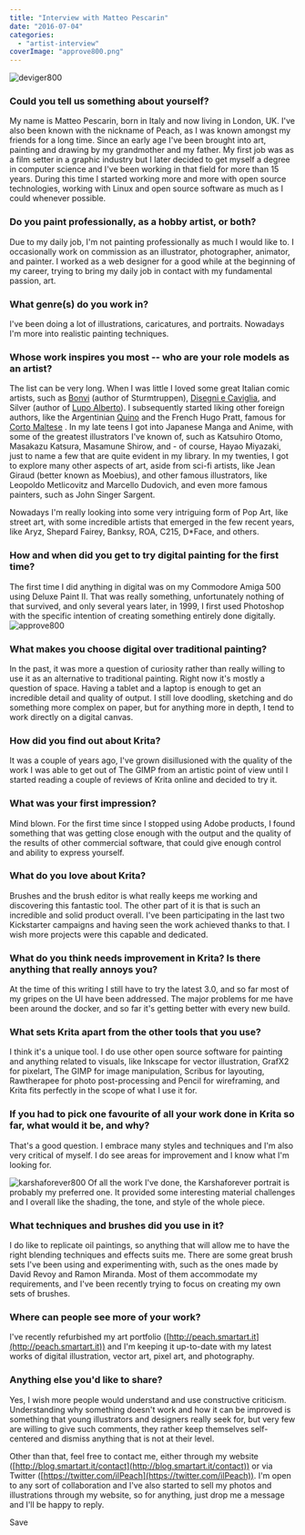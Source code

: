 ```yaml
---
title: "Interview with Matteo Pescarin"
date: "2016-07-04"
categories: 
  - "artist-interview"
coverImage: "approve800.png"
---
```


![deviger800](/images/posts/2016/deviger800.png)

### Could you tell us something about yourself?

My name is Matteo Pescarin, born in Italy and now living in London, UK. I've also been known with the nickname of Peach, as I was known amongst my friends for a long time. Since an early age I've been brought into art, painting and drawing by my grandmother and my father. My first job was as a film setter in a graphic industry but I later decided to get myself a degree in computer science and I've been working in that field for more than 15 years. During this time I started working more and more with open source technologies, working with Linux and open source software as much as I could whenever possible.

### Do you paint professionally, as a hobby artist, or both?

Due to my daily job, I'm not painting professionally as much I would like to. I occasionally work on commission as an illustrator, photographer, animator, and painter. I worked as a web designer for a good while at the beginning of my career, trying to bring my daily job in contact with my fundamental passion, art.

### What genre(s) do you work in?

I've been doing a lot of illustrations, caricatures, and portraits. Nowadays I'm more into realistic painting techniques.

### Whose work inspires you most -- who are your role models as an artist?

The list can be very long. When I was little I loved some great Italian comic artists, such as [Bonvi](http://www.bonvi.it/) (author of Sturmtruppen), [Disegni e Caviglia](http://www.stefanodisegni.it/), and Silver (author of [Lupo Alberto](https://en.wikipedia.org/wiki/Lupo_Alberto)). I subsequently started liking other foreign authors, like the Argentinian [Quino](https://en.wikipedia.org/wiki/Quino) and the French Hugo Pratt, famous for [Corto Maltese](http://cortomaltese.com/) . In my late teens I got into Japanese Manga and Anime, with some of the greatest illustrators I've known of, such as Katsuhiro Otomo, Masakazu Katsura, Masamune Shirow, and - of course, Hayao Miyazaki, just to name a few that are quite evident in my library. In my twenties, I got to explore many other aspects of art, aside from sci-fi artists, like Jean Giraud (better known as Moebius), and other famous illustrators, like Leopoldo Metlicovitz and Marcello Dudovich, and even more famous painters, such as John Singer Sargent.

Nowadays I'm really looking into some very intriguing form of Pop Art, like street art, with some incredible artists that emerged in the few recent years, like Aryz, Shepard Fairey, Banksy, ROA, C215, D\*Face, and others.

### How and when did you get to try digital painting for the first time?

The first time I did anything in digital was on my Commodore Amiga 500 using Deluxe Paint II. That was really something, unfortunately nothing of that survived, and only several years later, in 1999, I first used Photoshop with the specific intention of creating something entirely done digitally. ![approve800](/images/posts/2016/approve800.png)

### What makes you choose digital over traditional painting?

In the past, it was more a question of curiosity rather than really willing to use it as an alternative to traditional painting. Right now it's mostly a question of space. Having a tablet and a laptop is enough to get an incredible detail and quality of output. I still love doodling, sketching and do something more complex on paper, but for anything more in depth, I tend to work directly on a digital canvas.

### How did you find out about Krita?

It was a couple of years ago, I've grown disillusioned with the quality of the work I was able to get out of The GIMP from an artistic point of view until I started reading a couple of reviews of Krita online and decided to try it.

### What was your first impression?

Mind blown. For the first time since I stopped using Adobe products, I found something that was getting close enough with the output and the quality of the results of other commercial software, that could give enough control and ability to express yourself.

### What do you love about Krita?

Brushes and the brush editor is what really keeps me working and discovering this fantastic tool. The other part of it is that is such an incredible and solid product overall. I've been participating in the last two Kickstarter campaigns and having seen the work achieved thanks to that. I wish more projects were this capable and dedicated.

### What do you think needs improvement in Krita? Is there anything that really annoys you?

At the time of this writing I still have to try the latest 3.0, and so far most of my gripes on the UI have been addressed. The major problems for me have been around the docker, and so far it's getting better with every new build.

### What sets Krita apart from the other tools that you use?

I think it's a unique tool. I do use other open source software for painting and anything related to visuals, like Inkscape for vector illustration, GrafX2 for pixelart, The GIMP for image manipulation, Scribus for layouting, Rawtherapee for photo post-processing and Pencil for wireframing, and Krita fits perfectly in the scope of what I use it for.

### If you had to pick one favourite of all your work done in Krita so far, what would it be, and why?

That's a good question. I embrace many styles and techniques and I'm also very critical of myself. I do see areas for improvement and I know what I'm looking for.

![karshaforever800](/images/posts/2016/karshaforever800.png) Of all the work I've done, the Karshaforever portrait is probably my preferred one. It provided some interesting material challenges and I overall like the shading, the tone, and style of the whole piece.

### What techniques and brushes did you use in it?

I do like to replicate oil paintings, so anything that will allow me to have the right blending techniques and effects suits me. There are some great brush sets I've been using and experimenting with, such as the ones made by David Revoy and Ramon Miranda. Most of them accommodate my requirements, and I've been recently trying to focus on creating my own sets of brushes.

### Where can people see more of your work?

I've recently refurbished my art portfolio ([http://peach.smartart.it](http://peach.smartart.it)) and I'm keeping it up-to-date with my latest works of digital illustration, vector art, pixel art, and photography.

### Anything else you'd like to share?

Yes, I wish more people would understand and use constructive criticism. Understanding why something doesn't work and how it can be improved is something that young illustrators and designers really seek for, but very few are willing to give such comments, they rather keep themselves self-centered and dismiss anything that is not at their level.

Other than that, feel free to contact me, either through my website ([http://blog.smartart.it/contact](http://blog.smartart.it/contact)) or via Twitter ([https://twitter.com/ilPeach](https://twitter.com/ilPeach)). I'm open to any sort of collaboration and I've also started to sell my photos and illustrations through my website, so for anything, just drop me a message and I'll be happy to reply.

Save
